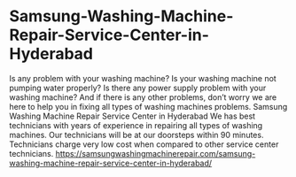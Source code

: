 # Samsung-Washing-Machine-Repair-Service-Center-in-Hyderabad
  Is any problem with your washing machine? Is your washing machine not pumping water properly? Is there any power supply problem with your washing machine? And if there is any other problems, don’t worry we are here to help you in fixing all types of washing machines problems. Samsung Washing Machine Repair Service Center in Hyderabad We has best technicians with years of experience in repairing all types of washing machines. Our technicians will be at our doorsteps within 90 minutes. Technicians charge very low cost when compared to other service center technicians. https://samsungwashingmachinerepair.com/samsung-washing-machine-repair-service-center-in-hyderabad/
